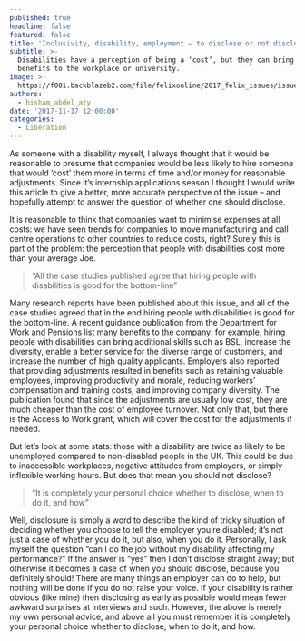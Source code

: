 ```yaml
---
published: true
headline: false
featured: false
title: 'Inclusivity, disability, employment – to disclose or not disclose?'
subtitle: >-
  Disabilities have a perception of being a ‘cost’, but they can bring great
  benefits to the workplace or university.
image: >-
  https://f001.backblazeb2.com/file/felixonline/2017_felix_issues/issue_1676/1676_liberation_office.jpg
authors:
  - hisham_abdel_aty
date: '2017-11-17 12:00:00'
categories:
  - Liberation
---
```

As someone with a disability myself, I always thought that it would be reasonable to presume that companies would be less likely to hire someone t­hat would ‘cost’ them more in terms of time and/or money for reasonable adjustments. Since it’s internship applications season I thought I would write this article to give a better, more accurate perspective of the issue – and hopefully attempt to answer the question of whether one should disclose.

It is reasonable to think that companies want to minimise expenses at all costs: we have seen trends for companies to move manufacturing and call centre operations to other countries to reduce costs, right? Surely this is part of the problem: the perception that people with disabilities cost more than your average Joe.

> “All the case studies published agree that hiring people with disabilities is good for the bottom-line”

Many research reports have been published about this issue, and all of the case studies agreed that in the end hiring people with disabilities is good for the bottom-line. A recent guidance publication from the Department for Work and Pensions list many benefits to the company: for example, hiring people with disabilities can bring additional skills such as BSL, increase the diversity, enable a better service for the diverse range of customers, and increase the number of high quality applicants. Employers also reported that providing adjustments resulted in benefits such as retaining valuable employees, improving productivity and morale, reducing workers’ compensation and training costs, and improving company diversity. The publication found that since the adjustments are usually low cost, they are much cheaper than the cost of employee turnover. Not only that, but there is the Access to Work grant, which will cover the cost for the adjustments if needed.

But let’s look at some stats: those with a disability are twice as likely to be unemployed compared to non-disabled people in the UK. This could be due to inaccessible workplaces, negative attitudes from employers, or simply inflexible working hours. But does that mean you should not disclose?

> “It is completely your personal choice whether to disclose, when to do it, and how”

Well, disclosure is simply a word to describe the kind of tricky situation of deciding whether you choose to tell the employer you’re disabled; it’s not just a case of whether you do it, but also, when you do it. Personally, I ask myself the question “can I do the job without my disability affecting my performance?” If the answer is “yes” then I don’t disclose straight away; but otherwise it becomes a case of when you should disclose, because you definitely should! There are many things an employer can do to help, but nothing will be done if you do not raise your voice. If your disability is rather obvious (like mine) then disclosing as early as possible would mean fewer awkward surprises at interviews and such. However, the above is merely my own personal advice, and above all you must remember it is completely your personal choice whether to disclose, when to do it, and how.
